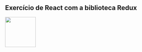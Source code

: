 <h2>Exercício de React com a biblioteca Redux</h2>
<p><b></b></p>
<img width="100" src="https://upload.wikimedia.org/wikipedia/commons/3/30/Redux_Logo.png" />
